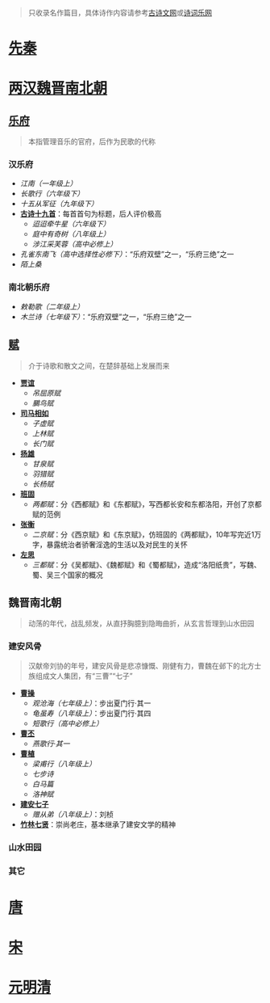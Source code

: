 > 只收录名作篇目，具体诗作内容请参考[古诗文网](https://www.gushiwen.cn)或[诗词乐网](https://www.shicile.com)
> 
# [先秦](poetry-xq.md)
# [两汉魏晋南北朝](poetry-hwj.md)
## [乐府](https://zh.wikipedia.org/wiki/樂府)
> 本指管理音乐的官府，后作为民歌的代称
>
### 汉乐府
  * _江南（一年级上）_
  * _长歌行（六年级下）_
  * _十五从军征（九年级下）_
  * **[古诗十九首](https://zh.wikipedia.org/wiki/古诗十九首)**：每首首句为标题，后人评价极高
    * _迢迢牵牛星（六年级下）_
    * _庭中有奇树（八年级上）_
    * _涉江采芙蓉（高中必修上）_
  * _孔雀东南飞（高中选择性必修下）_：“乐府双壁”之一，“乐府三绝”之一
  * _陌上桑_

### 南北朝乐府
  * _敕勒歌（二年级上）_
  * _木兰诗（七年级下）_：“乐府双壁”之一，“乐府三绝”之一

## [赋](https://zh.wikipedia.org/wiki/赋)
> 介于诗歌和散文之间，在楚辞基础上发展而来
>
* **[贾谊](https://zh.wikipedia.org/wiki/贾谊)**
  * _吊屈原赋_
  * _鵩鸟赋_
* **[司马相如](https://zh.wikipedia.org/wiki/司馬相如)**
  * _子虚赋_
  * _上林赋_
  * _长门赋_
* **[扬雄](https://zh.wikipedia.org/wiki/扬雄)**
  * _甘泉赋_
  * _羽猎赋_
  * _长杨赋_
* **[班固](https://zh.wikipedia.org/wiki/班固)**
  * _两都赋_：分《西都赋》和《东都赋》，写西都长安和东都洛阳，开创了京都赋的范例
* **[张衡](https://zh.wikipedia.org/wiki/张衡)**
  * _二京赋_：分《西京赋》和《东京赋》，仿班固的《两都赋》，10年写完近1万字，暴露统治者骄奢淫逸的生活以及对民生的关怀
* **[左思](https://zh.wikipedia.org/wiki/左思)**
  * _三都赋_：分《吴都赋》、《魏都赋》和《蜀都赋》，造成“洛阳纸贵”，写魏、蜀、吴三个国家的概况

## 魏晋南北朝
> 动荡的年代，战乱频发，从直抒胸臆到隐晦曲折，从玄言哲理到山水田园
>
### 建安风骨
> 汉献帝刘协的年号，建安风骨是悲凉慷慨、刚健有力，曹魏在邺下的北方士族组成文人集团，有“三曹”“七子”
>
* **[曹操](https://zh.wikipedia.org/wiki/曹操)**
  * _观沧海（七年级上）_：步出夏门行·其一
  * _龟虽寿（八年级上）_：步出夏门行·其四
  * _短歌行（高中必修上）_
* **[曹丕](https://zh.wikipedia.org/wiki/曹丕)**
  * _燕歌行·其一_
* **[曹植](https://zh.wikipedia.org/wiki/曹植)**
  * _梁甫行（八年级上）_
  * _七步诗_
  * _白马篇_
  * _洛神赋_
* **[建安七子](https://zh.wikipedia.org/wiki/建安七子)**
  * _赠从弟（八年级上）_：刘桢
* **[竹林七贤](https://zh.wikipedia.org/wiki/竹林七贤)**：崇尚老庄，基本继承了建安文学的精神

### 山水田园

### 其它

# [唐](poetry-t.md)
# [宋](poetry-s.md)
# [元明清](poetry-ymq.md)
